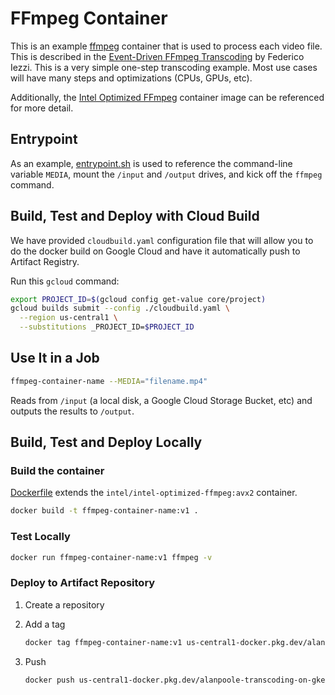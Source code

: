 # FFmpeg Container

This is an example [ffmpeg](https://en.wikipedia.org/wiki/FFmpeg) container that is used to process each video file. This is described in the [Event-Driven FFmpeg Transcoding]( https://medium.com/google-cloud/event-driven-ffmpeg-transcoding-a-modern-solution-with-gcp-42995d5c3dbb) by Federico Iezzi. This is a very simple one-step transcoding example. Most use cases will have many steps and optimizations (CPUs, GPUs, etc).

Additionally, the [Intel Optimized FFmpeg](https://hub.docker.com/r/intel/intel-optimized-ffmpeg) container image can be referenced for more detail.

## Entrypoint

As an example, [entrypoint.sh](entrypoint.sh) is used to reference the command-line variable `MEDIA`, mount the `/input` and `/output` drives, and kick off the `ffmpeg` command.

## Build, Test and Deploy with Cloud Build

We have provided `cloudbuild.yaml` configuration file that will allow you to do the docker build on Google Cloud and have it automatically push to Artifact Registry.

Run this `gcloud` command:

```bash
export PROJECT_ID=$(gcloud config get-value core/project)
gcloud builds submit --config ./cloudbuild.yaml \
  --region us-central1 \
  --substitutions _PROJECT_ID=$PROJECT_ID
```

## Use It in a Job

```bash
ffmpeg-container-name --MEDIA="filename.mp4"
```

Reads from `/input` (a local disk, a Google Cloud Storage Bucket, etc) and outputs the results to `/output`.

## Build, Test and Deploy Locally

### Build the container

[Dockerfile](Dockerfile) extends the `intel/intel-optimized-ffmpeg:avx2` container.

```bash
docker build -t ffmpeg-container-name:v1 .
```

### Test Locally

```bash
docker run ffmpeg-container-name:v1 ffmpeg -v
```

### Deploy to Artifact Repository

1. Create a repository

2. Add a tag
    ```bash
    docker tag ffmpeg-container-name:v1 us-central1-docker.pkg.dev/alanpoole-transcoding-on-gke/intel-optimized-ffmpeg-avx2/ffmpeg-container-name:v1
    ```

3. Push
    ```bash
    docker push us-central1-docker.pkg.dev/alanpoole-transcoding-on-gke/intel-optimized-ffmpeg-avx2/ffmpeg-container-name:v1
    ```


